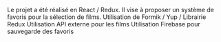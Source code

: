Le projet a été réalisé en React / Redux.
Il vise à proposer un système de favoris pour la sélection de films.
Utilisation de Formik / Yup / Librairie Redux
Utilisation API externe pour les films
Utilisation Firebase pour sauvegarde des favoris
